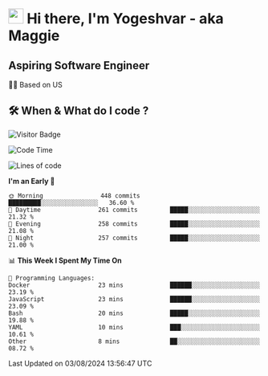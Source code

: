 <h1><img src="https://emojis.slackmojis.com/emojis/images/1531849430/4246/blob-sunglasses.gif?1531849430" width="30"/> Hi there, I'm Yogeshvar - aka Maggie</h1>

## Aspiring Software Engineer
🏂🏻  Based on US 

## 🛠 When & What do I code ?  

![Visitor Badge](https://visitor-badge.feriirawann.repl.co?username=yogeshvar&repo=yogeshvar&label=Visitors&style=plastic&color=%23457BFF&contentType=svg)

<!--START_SECTION:waka-->
![Code Time](http://img.shields.io/badge/Code%20Time-2%2C918%20hrs%2010%20mins-blue)

![Lines of code](https://img.shields.io/badge/From%20Hello%20World%20I%27ve%20Written-4.1%20million%20lines%20of%20code-blue)

**I'm an Early 🐤** 

```text
🌞 Morning                448 commits         █████████░░░░░░░░░░░░░░░░   36.60 % 
🌆 Daytime                261 commits         █████░░░░░░░░░░░░░░░░░░░░   21.32 % 
🌃 Evening                258 commits         █████░░░░░░░░░░░░░░░░░░░░   21.08 % 
🌙 Night                  257 commits         █████░░░░░░░░░░░░░░░░░░░░   21.00 % 
```


📊 **This Week I Spent My Time On** 

```text
💬 Programming Languages: 
Docker                   23 mins             ██████░░░░░░░░░░░░░░░░░░░   23.19 % 
JavaScript               23 mins             ██████░░░░░░░░░░░░░░░░░░░   23.09 % 
Bash                     20 mins             █████░░░░░░░░░░░░░░░░░░░░   19.88 % 
YAML                     10 mins             ███░░░░░░░░░░░░░░░░░░░░░░   10.61 % 
Other                    8 mins              ██░░░░░░░░░░░░░░░░░░░░░░░   08.72 % 
```


 Last Updated on 03/08/2024 13:56:47 UTC
<!--END_SECTION:waka-->
